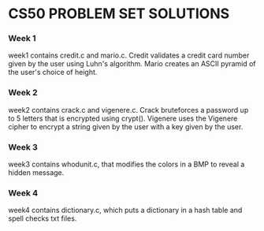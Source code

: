 # CS50 PROBLEM SET SOLUTIONS


### Week 1

week1 contains credit.c and mario.c. Credit validates a credit card number given by the user using Luhn's algorithm. Mario creates an ASCII pyramid of the user's choice of height.

### Week 2

week2 contains crack.c and vigenere.c. Crack bruteforces a password up to 5 letters that is encrypted using crypt(). Vigenere uses the Vigenere cipher to encrypt a string given by the user with a key given by the user.

### Week 3
 
week3 contains whodunit.c, that modifies the colors in a BMP to reveal a hidden message.

### Week 4

week4 contains dictionary.c, which puts a dictionary in a hash table and spell checks txt files.